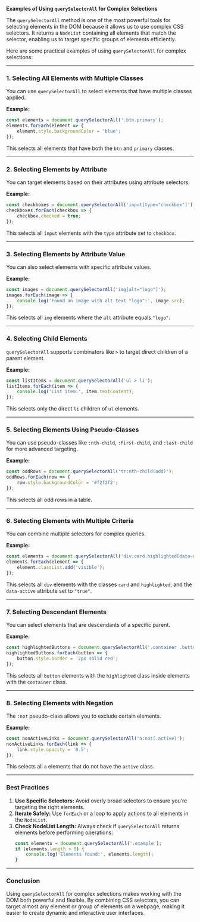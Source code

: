 **Examples of Using `querySelectorAll` for Complex Selections**

The `querySelectorAll` method is one of the most powerful tools for selecting elements in the DOM because it allows us to use complex CSS selectors. It returns a `NodeList` containing all elements that match the selector, enabling us to target specific groups of elements efficiently.

Here are some practical examples of using `querySelectorAll` for complex selections:

---

### **1. Selecting All Elements with Multiple Classes**
You can use `querySelectorAll` to select elements that have multiple classes applied.

**Example:**
```javascript
const elements = document.querySelectorAll('.btn.primary');
elements.forEach(element => {
    element.style.backgroundColor = 'blue';
});
```
This selects all elements that have both the `btn` and `primary` classes.

---

### **2. Selecting Elements by Attribute**
You can target elements based on their attributes using attribute selectors.

**Example:**
```javascript
const checkboxes = document.querySelectorAll('input[type="checkbox"]');
checkboxes.forEach(checkbox => {
    checkbox.checked = true;
});
```
This selects all `input` elements with the `type` attribute set to `checkbox`.

---

### **3. Selecting Elements by Attribute Value**
You can also select elements with specific attribute values.

**Example:**
```javascript
const images = document.querySelectorAll('img[alt="logo"]');
images.forEach(image => {
    console.log('Found an image with alt text "logo":', image.src);
});
```
This selects all `img` elements where the `alt` attribute equals `"logo"`.

---

### **4. Selecting Child Elements**
`querySelectorAll` supports combinators like `>` to target direct children of a parent element.

**Example:**
```javascript
const listItems = document.querySelectorAll('ul > li');
listItems.forEach(item => {
    console.log('List item:', item.textContent);
});
```
This selects only the direct `li` children of `ul` elements.

---

### **5. Selecting Elements Using Pseudo-Classes**
You can use pseudo-classes like `:nth-child`, `:first-child`, and `:last-child` for more advanced targeting.

**Example:**
```javascript
const oddRows = document.querySelectorAll('tr:nth-child(odd)');
oddRows.forEach(row => {
    row.style.backgroundColor = '#f2f2f2';
});
```
This selects all odd rows in a table.

---

### **6. Selecting Elements with Multiple Criteria**
You can combine multiple selectors for complex queries.

**Example:**
```javascript
const elements = document.querySelectorAll('div.card.highlighted[data-active="true"]');
elements.forEach(element => {
    element.classList.add('visible');
});
```
This selects all `div` elements with the classes `card` and `highlighted`, and the `data-active` attribute set to `"true"`.

---

### **7. Selecting Descendant Elements**
You can select elements that are descendants of a specific parent.

**Example:**
```javascript
const highlightedButtons = document.querySelectorAll('.container .button.highlighted');
highlightedButtons.forEach(button => {
    button.style.border = '2px solid red';
});
```
This selects all `button` elements with the `highlighted` class inside elements with the `container` class.

---

### **8. Selecting Elements with Negation**
The `:not` pseudo-class allows you to exclude certain elements.

**Example:**
```javascript
const nonActiveLinks = document.querySelectorAll('a:not(.active)');
nonActiveLinks.forEach(link => {
    link.style.opacity = '0.5';
});
```
This selects all `a` elements that do not have the `active` class.

---

### **Best Practices**
1. **Use Specific Selectors:** Avoid overly broad selectors to ensure you’re targeting the right elements.
2. **Iterate Safely:** Use `forEach` or a loop to apply actions to all elements in the `NodeList`.
3. **Check NodeList Length:** Always check if `querySelectorAll` returns elements before performing operations:
   ```javascript
   const elements = document.querySelectorAll('.example');
   if (elements.length > 0) {
       console.log('Elements found:', elements.length);
   }
   ```

---

### **Conclusion**
Using `querySelectorAll` for complex selections makes working with the DOM both powerful and flexible. By combining CSS selectors, you can target almost any element or group of elements on a webpage, making it easier to create dynamic and interactive user interfaces.
